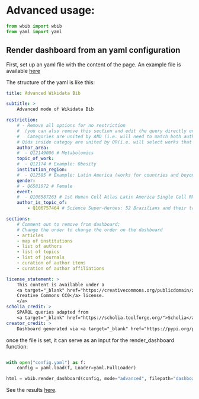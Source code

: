 # Advanced usage:

```python
from wbib import wbib
from yaml import yaml
```

## Render dashboard from an yaml configuration

First, set up an yaml file with the content of the page. 
An example file is available [here]("./advanced/config.yaml")

The structure of the yaml is like this:

```yaml
title: Advanced Wikidata Bib

subtitle: >
    Advanced mode of Wikidata Bib

restriction:
    # - Remove all options for no restriction
    #  (you can also remove this section and edit the query directly on queries.py)
    #   Categories are united by AND (i.e. will need to match both author area and institution region)
    # Qids inside categoy are united by OR(i.e. will select works that match any of the listed topics)
    author_area:
    #  - Q12149006 # Metabolomics
    topic_of_work:
    #  - Q12174 # Example: Obesity
    institution_region:
    #  - Q12585 # Example: Latin America (works for countries and beyond)
    gender:
    # - Q6581072 # Female
    event:
    #  - Q106587263 # 1st Human Cell Atlas Latin America Single Cell RNA-seqData Analysis Workshop
    author_is_topic_of:
        - Q106757464 # Science Super-Heroes: 52 Brazilians and their transformative research

sections:
    # Comment out to remove from dashboard;
    # Change the order to change the order on the dashboard
    - articles
    - map of institutions
    - list of authors
    - list of topics
    - list of journals
    - curation of author items
    - curation of author affiliations

license_statement: >
    This content is available under a 
    <a target="_blank" href="https://creativecommons.org/publicdomain/zero/1.0/"> 
    Creative Commons CC0</a> license.
    </a>
scholia_credit: >
    SPARQL queries adapted from 
    <a target="_blank" href="https://scholia.toolforge.org/">Scholia</a>
creator_credit: >
    Dashboard generated via <a target="_blank" href="https://pypi.org/project/wbib/">Wikidata Bib</a>

```

once the file is set, it can serve as an input for the render_dashboard function:

```python

with open("config.yaml") as f:
    config = yaml.load(f, Loader=yaml.FullLoader)

html = wbib.render_dashboard(config, mode="advanced", filepath="dashboard.html")
```


See the results [here](./advanced/dashboard.html).